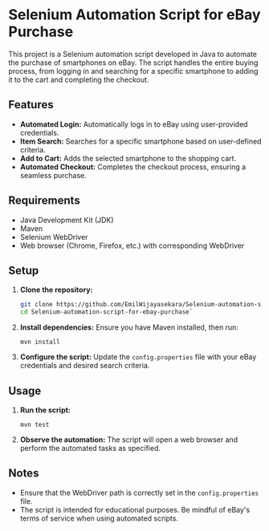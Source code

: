 # Selenium Automation Script for eBay Purchase

This project is a Selenium automation script developed in Java to automate the purchase of smartphones on eBay. The script handles the entire buying process, from logging in and searching for a specific smartphone to adding it to the cart and completing the checkout.

## Features

- **Automated Login:** Automatically logs in to eBay using user-provided credentials.
- **Item Search:** Searches for a specific smartphone based on user-defined criteria.
- **Add to Cart:** Adds the selected smartphone to the shopping cart.
- **Automated Checkout:** Completes the checkout process, ensuring a seamless purchase.

## Requirements

- Java Development Kit (JDK)
- Maven
- Selenium WebDriver
- Web browser (Chrome, Firefox, etc.) with corresponding WebDriver

## Setup

1. **Clone the repository:**
   ```bash
   git clone https://github.com/EmilWijayasekara/Selenium-automation-script-for-ebay-purchase.git
   cd Selenium-automation-script-for-ebay-purchase` 

2.  **Install dependencies:** Ensure you have Maven installed, then run:
    
    `mvn install` 
    
3.  **Configure the script:** Update the `config.properties` file with your eBay credentials and desired search criteria.
    

## Usage

1.  **Run the script:**
    
    `mvn test` 
    
2.  **Observe the automation:** The script will open a web browser and perform the automated tasks as specified.
    

## Notes

-   Ensure that the WebDriver path is correctly set in the `config.properties` file.
-   The script is intended for educational purposes. Be mindful of eBay's terms of service when using automated scripts.
